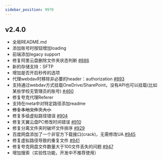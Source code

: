 ```yaml
---
sidebar_position: 9970
---
```


## v2.4.0

- 全局README.md
- 添加账号时按钮增加loading
- 前端添加legacy support
- 修复阿里云盘删除文件夹状态判断 [#886](https://github.com/Xhofe/alist/issues/886)
- 新的存储支持：SFTP
- 增加是否开启秒传的选项
- 代理webdav时移除非必要的header：authorization [#893](https://github.com/Xhofe/alist/issues/893)
- 支持通过webdav方式挂载OneDrive/SharePoint，没有API也可以挂载(比如某些学校无管理员的账号) [#460](https://github.com/Xhofe/alist/issues/460)
- 修复夸克代理Referer
- 支持在meta中对特定路径添加readme
- ~~修复本地文件夹大小~~
- 修复多级虚拟路径错误 [#904](https://github.com/Xhofe/alist/issues/904)
- 修复天翼云盘PC修改时间错误 [#910](https://github.com/Xhofe/alist/issues/910)
- 修复分离文件夹时破坏文件排序 [#929](https://github.com/Xhofe/alist/issues/929)
- 百度网盘添加了一个非官方下载接口(crack)，无需修改UA [#945](https://github.com/Xhofe/alist/issues/945)
- 修复虚拟路径导致的重复文件 [#941](https://github.com/Xhofe/alist/issues/941)
- 修复夸克网盘文件数量大于100文件丢失的问题 [#947](https://github.com/Xhofe/alist/issues/947)
- 增加搜索（实验性功能，开发中不推荐使用）